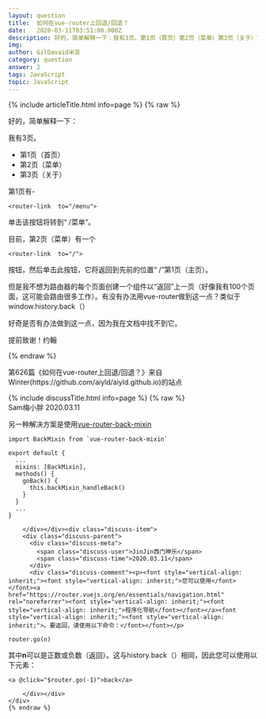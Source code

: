 ```yaml
---
layout: question
title:  如何在vue-router上回退/回退？
date:   2020-03-11T03:51:00.000Z
description: 好的，简单解释一下：我有3页。第1页（首页）第2页（菜单）第3页（关于）第1页有- <router-link  to="/menu...
img: 
author: GilDavaid米亚
category: question
answer: 2
tags: JavaScript
topic: JavaScript
---
```

<div class="article-root">
  <div class="article">
    {% include articleTitle.html info=page %}
    {% raw %}
    <div class="article-content"><p><font style="vertical-align: inherit;"><font style="vertical-align: inherit;">好的，简单解释一下：</font></font></p>

<p><font style="vertical-align: inherit;"><font style="vertical-align: inherit;">我有3页。</font></font></p>

<ul>
<li><font style="vertical-align: inherit;"><font style="vertical-align: inherit;">第1页（首页）</font></font></li>
<li><font style="vertical-align: inherit;"><font style="vertical-align: inherit;">第2页（菜单）</font></font></li>
<li><font style="vertical-align: inherit;"><font style="vertical-align: inherit;">第3页（关于）</font></font></li>
</ul>

<p><font style="vertical-align: inherit;"><font style="vertical-align: inherit;">第1页有- </font></font></p>

<pre><code>&lt;router-link  to="/menu"&gt;
</code></pre>

<p><font style="vertical-align: inherit;"><font style="vertical-align: inherit;">单击该按钮将转到“ /菜单”。</font></font></p>

<p><font style="vertical-align: inherit;"><font style="vertical-align: inherit;">目前，第2页（菜单）有一个 </font></font></p>

<pre><code>&lt;router-link  to="/"&gt;
</code></pre>

<p><font style="vertical-align: inherit;"><font style="vertical-align: inherit;">按钮，然后单击此按钮，它将返回到先前的位置“ /”第1页（主页）。</font></font></p>

<p><font style="vertical-align: inherit;"><font style="vertical-align: inherit;">但是我不想为路由器的每个页面创建一个组件以“返回”上一页（好像我有100个页面，这可能会路由很多工作）。</font><font style="vertical-align: inherit;">有没有办法用vue-router做到这一点？</font><font style="vertical-align: inherit;">类似于window.history.back（）</font></font></p>

<p><font style="vertical-align: inherit;"><font style="vertical-align: inherit;">好奇是否有办法做到这一点，因为我在文档中找不到它。</font></font></p>

<p><font style="vertical-align: inherit;"><font style="vertical-align: inherit;">提前致谢！</font><font style="vertical-align: inherit;">约翰</font></font></p></div>
    {% endraw %}
  </div>
  <p class="winter_mark">第626篇《如何在vue-router上回退/回退？》来自Winter(https://github.com/aiyld/aiyld.github.io)的站点</p>
  <div class="discuss-wrapper">
    {% include discussTitle.html info=page %}
    {% raw %}
    <div class="discuss-list">
    <div class="discuss-item">
        <div class="discuss-parent">
          <div class="discuss-meta">
            <span class="discuss-user">Sam梅小胖</span>
            <span class="discuss-time">2020.03.11</span>
          </div>
          <div class="discuss-comment"><p><font style="vertical-align: inherit;"><font style="vertical-align: inherit;">另一种解决方案是使用</font></font><a href="https://www.npmjs.com/package/vue-router-back-mixin" rel="nofollow noreferrer"><font style="vertical-align: inherit;"><font style="vertical-align: inherit;">vue-router-back-mixin</font></font></a></p>

<pre><code>import BackMixin from `vue-router-back-mixin`<font></font>
<font></font>
export default {<font></font>
  ...<font></font>
  mixins: [BackMixin],<font></font>
  methods() {<font></font>
    goBack() {<font></font>
      this.backMixin_handleBack()<font></font>
    }<font></font>
  }<font></font>
  ...<font></font>
}<font></font>
</code></pre></div>
        </div></div><div class="discuss-item">
        <div class="discuss-parent">
          <div class="discuss-meta">
            <span class="discuss-user">JinJin西门神乐</span>
            <span class="discuss-time">2020.03.11</span>
          </div>
          <div class="discuss-comment"><p><font style="vertical-align: inherit;"><font style="vertical-align: inherit;">您可以使用</font></font><a href="https://router.vuejs.org/en/essentials/navigation.html" rel="noreferrer"><font style="vertical-align: inherit;"><font style="vertical-align: inherit;">程序化导航</font></font></a><font style="vertical-align: inherit;"><font style="vertical-align: inherit;">。要返回，请使用以下命令：</font></font></p>

<pre><code>router.go(n) 
</code></pre>

<p><font style="vertical-align: inherit;"><font style="vertical-align: inherit;">其中</font></font><strong><font style="vertical-align: inherit;"><font style="vertical-align: inherit;">n</font></font></strong><font style="vertical-align: inherit;"><font style="vertical-align: inherit;">可以是正数或负数（返回）。</font><font style="vertical-align: inherit;">这与history.back（）相同，因此您可以使用以下元素：</font></font></p>

<pre><code>&lt;a @click="$router.go(-1)"&gt;back&lt;/a&gt;
</code></pre></div>
        </div></div>
    </div>
    {% endraw %}
  </div>
<div>
